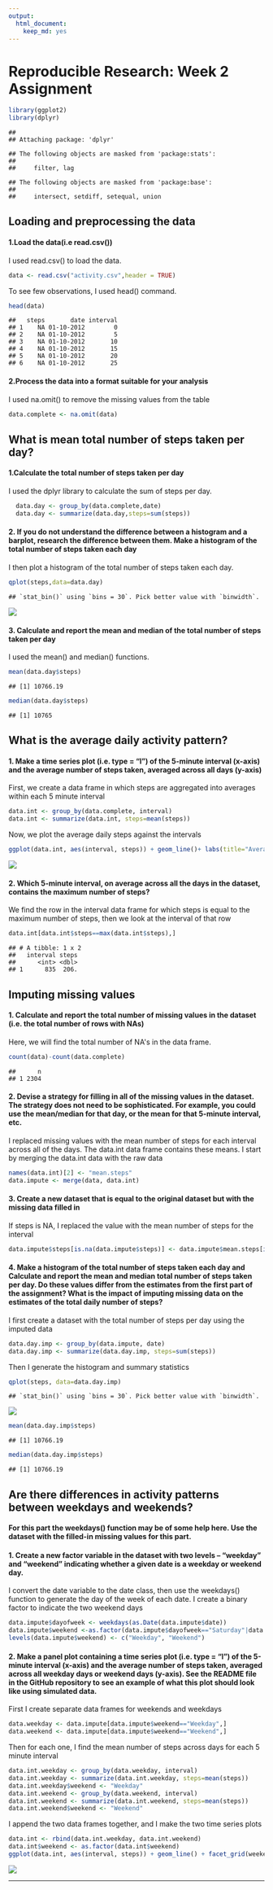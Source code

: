 ```yaml
---
output: 
  html_document: 
    keep_md: yes
---
```


Reproducible Research: Week 2 Assignment
=======================================


```r
library(ggplot2)
library(dplyr)
```

```
## 
## Attaching package: 'dplyr'
```

```
## The following objects are masked from 'package:stats':
## 
##     filter, lag
```

```
## The following objects are masked from 'package:base':
## 
##     intersect, setdiff, setequal, union
```


##  Loading and preprocessing the data

#### 1.Load the data(i.e read.csv())
  
I used read.csv() to load the data.

```r
data <- read.csv("activity.csv",header = TRUE)
```

To see few observations, I used head() command.

```r
head(data)
```

```
##   steps       date interval
## 1    NA 01-10-2012        0
## 2    NA 01-10-2012        5
## 3    NA 01-10-2012       10
## 4    NA 01-10-2012       15
## 5    NA 01-10-2012       20
## 6    NA 01-10-2012       25
```

#### 2.Process the data into a format suitable for your analysis

I used na.omit() to remove the missing values from the table


```r
data.complete <- na.omit(data)
```


## What is mean total number of steps taken per day?

#### 1.Calculate the total number of steps taken per day

I used the dplyr library to calculate the sum of steps per day.


```r
  data.day <- group_by(data.complete,date)
  data.day <- summarize(data.day,steps=sum(steps))
```

#### 2. If you do not understand the difference between a histogram and a barplot, research the difference between them. Make a histogram of the total number of steps taken each day

I then plot a histogram of the total number of steps taken each day.

```r
qplot(steps,data=data.day)
```

```
## `stat_bin()` using `bins = 30`. Pick better value with `binwidth`.
```

![](PA1_template_files/figure-html/unnamed-chunk-5-1.png)<!-- -->

#### 3. Calculate and report the mean and median of the total number of steps taken per day

I used the mean() and median() functions.


```r
mean(data.day$steps)
```

```
## [1] 10766.19
```


```r
median(data.day$steps)
```

```
## [1] 10765
```

## What is the average daily activity pattern?

#### 1. Make a time series plot (i.e. type = “l”) of the 5-minute interval (x-axis) and the average number of steps taken, averaged across all days (y-axis)

First, we create a data frame in which steps are aggregated into averages within each 5 minute interval

```r
data.int <- group_by(data.complete, interval)
data.int <- summarize(data.int, steps=mean(steps))
```

Now, we plot the average daily steps against the intervals


```r
ggplot(data.int, aes(interval, steps)) + geom_line()+ labs(title="Average daily activity pattern")
```

![](PA1_template_files/figure-html/unnamed-chunk-9-1.png)<!-- -->

#### 2. Which 5-minute interval, on average across all the days in the dataset, contains the maximum number of steps?

We find the row in the interval data frame for which steps is equal to the maximum number of steps, then we look at the interval of that row

```r
data.int[data.int$steps==max(data.int$steps),]
```

```
## # A tibble: 1 x 2
##   interval steps
##      <int> <dbl>
## 1      835  206.
```

## Imputing missing values

#### 1. Calculate and report the total number of missing values in the dataset (i.e. the total number of rows with NAs)

Here, we will find the total number of NA's in the data frame.


```r
count(data)-count(data.complete)
```

```
##      n
## 1 2304
```

#### 2. Devise a strategy for filling in all of the missing values in the dataset. The strategy does not need to be sophisticated. For example, you could use the mean/median for that day, or the mean for that 5-minute interval, etc.

I replaced missing values with the mean number of steps for each interval across all of the days. The data.int data frame contains these means. I start by merging the data.int data with the raw data


```r
names(data.int)[2] <- "mean.steps"
data.impute <- merge(data, data.int)
```

#### 3. Create a new dataset that is equal to the original dataset but with the missing data filled in

If steps is NA, I replaced the value with the mean number of steps for the interval


```r
data.impute$steps[is.na(data.impute$steps)] <- data.impute$mean.steps[is.na(data.impute$steps)]
```

#### 4. Make a histogram of the total number of steps taken each day and Calculate and report the mean and median total number of steps taken per day. Do these values differ from the estimates from the first part of the assignment? What is the impact of imputing missing data on the estimates of the total daily number of steps?

I first create a dataset with the total number of steps per day using the imputed data


```r
data.day.imp <- group_by(data.impute, date)
data.day.imp <- summarize(data.day.imp, steps=sum(steps))
```

Then I generate the histogram and summary statistics


```r
qplot(steps, data=data.day.imp)
```

```
## `stat_bin()` using `bins = 30`. Pick better value with `binwidth`.
```

![](PA1_template_files/figure-html/unnamed-chunk-15-1.png)<!-- -->


```r
mean(data.day.imp$steps)
```

```
## [1] 10766.19
```


```r
median(data.day.imp$steps)
```

```
## [1] 10766.19
```

## Are there differences in activity patterns between weekdays and weekends?

#### For this part the weekdays() function may be of some help here. Use the dataset with the filled-in missing values for this part.

#### 1. Create a new factor variable in the dataset with two levels – “weekday” and “weekend” indicating whether a given date is a weekday or weekend day.

I convert the date variable to the date class, then use the weekdays() function to generate the day of the week of each date. I create a binary factor to indicate the two weekend days


```r
data.impute$dayofweek <- weekdays(as.Date(data.impute$date))
data.impute$weekend <-as.factor(data.impute$dayofweek=="Saturday"|data.impute$dayofweek=="Sunday")
levels(data.impute$weekend) <- c("Weekday", "Weekend")
```

#### 2. Make a panel plot containing a time series plot (i.e. type = “l”) of the 5-minute interval (x-axis) and the average number of steps taken, averaged across all weekday days or weekend days (y-axis). See the README file in the GitHub repository to see an example of what this plot should look like using simulated data.

First I create separate data frames for weekends and weekdays


```r
data.weekday <- data.impute[data.impute$weekend=="Weekday",]
data.weekend <- data.impute[data.impute$weekend=="Weekend",]
```

Then for each one, I find the mean number of steps across days for each 5 minute interval

```r
data.int.weekday <- group_by(data.weekday, interval)
data.int.weekday <- summarize(data.int.weekday, steps=mean(steps))
data.int.weekday$weekend <- "Weekday"
data.int.weekend <- group_by(data.weekend, interval)
data.int.weekend <- summarize(data.int.weekend, steps=mean(steps))
data.int.weekend$weekend <- "Weekend"
```

I append the two data frames together, and I make the two time series plots


```r
data.int <- rbind(data.int.weekday, data.int.weekend)
data.int$weekend <- as.factor(data.int$weekend)
ggplot(data.int, aes(interval, steps)) + geom_line() + facet_grid(weekend ~ .)
```

![](PA1_template_files/figure-html/unnamed-chunk-21-1.png)<!-- -->

---



























